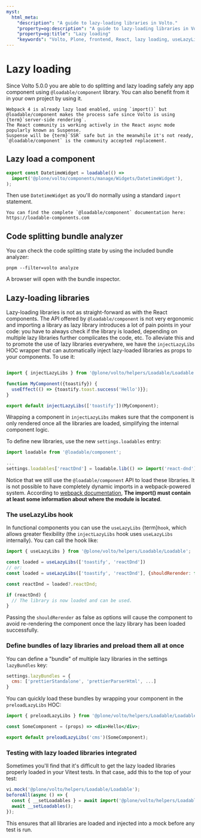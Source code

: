 ```yaml
---
myst:
  html_meta:
    "description": "A guide to lazy-loading libraries in Volto."
    "property=og:description": "A guide to lazy-loading libraries in Volto."
    "property=og:title": "Lazy loading"
    "keywords": "Volto, Plone, frontend, React, lazy loading, useLazyLibs hook"
---
```


# Lazy loading

Since Volto 5.0.0 you are able to do splitting and lazy loading safely any app component using `@loadable/component` library.
You can also benefit from it in your own project by using it.

```{note}
Webpack 4 is already lazy load enabled, using `import()` but @loadable/component makes the process safe since Volto is using {term}`server-side rendering`.
The React community is working actively in the React async mode popularly known as Suspense.
Suspense will be {term}`SSR` safe but in the meanwhile it's not ready, `@loadable/component` is the community accepted replacement.
```

## Lazy load a component

```js
export const DatetimeWidget = loadable(() =>
  import('@plone/volto/components/manage/Widgets/DatetimeWidget'),
);
```

Then use `DatetimeWidget` as you'll do normally using a standard `import` statement.

```{tip}
You can find the complete `@loadable/component` documentation here: https://loadable-components.com
```

## Code splitting bundle analyzer

You can check the code splitting state by using the included bundle analyzer:

```shell
pnpm --filter=volto analyze
```

A browser will open with the bundle inspector.

## Lazy-loading libraries

Lazy-loading libraries is not as straight-forward as with the React components.
The API offered by `@loadable/component` is not very ergonomic and importing a library as lazy library introduces a lot of pain points in your code: you have to always check if the library is loaded, depending on multiple lazy libraries further complicates the code, etc.
To alleviate this and to promote the use of lazy libraries everywhere, we have the `injectLazyLibs` HOC wrapper that can automatically inject lazy-loaded libraries as props to your components.
To use it:

```jsx

import { injectLazyLibs } from '@plone/volto/helpers/Loadable/Loadable';

function MyComponent({toastify}) {
  useEffect(() => {toastify.toast.success('Hello')}};
}

export default injectLazyLibs(['toastify'])(MyComponent);
```

Wrapping a component in `injectLazyLibs` makes sure that the component is only rendered once all the libraries are loaded, simplifying the internal component logic.

To define new libraries, use the new `settings.loadables` entry:

```jsx
import loadable from '@loadable/component';

...
settings.loadables['reactDnd'] = loadable.lib(() => import('react-dnd'));
```

Notice that we still use the `@loadable/component` API to load these libraries.
It is not possible to have completely dynamic imports in a webpack-powered system.
According to [webpack documentation](https://webpack.js.org/api/module-methods/#dynamic-expressions-in-import), **The import() must contain at least some information about where the module is located**.

### The useLazyLibs hook

In functional components you can use the `useLazyLibs` {term}`hook`, which allows greater flexibility (the `injectLazyLibs` hook uses `useLazyLibs` internally).
You can call the hook like:

```jsx
import { useLazyLibs } from '@plone/volto/helpers/Loadable/Loadable';

const loaded = useLazyLibs(['toastify', 'reactDnd'])
// or:
const loaded = useLazyLibs(['toastify', 'reactDnd'], {shouldRerender: false})

const reactDnd = loaded?.reactDnd;

if (reactDnd) {
  // The library is now loaded and can be used.
}
```

Passing the `shouldRerender` as false as options will cause the component to avoid re-rendering the component once the lazy library has been loaded successfully.

### Define bundles of lazy libraries and preload them all at once

You can define a "bundle" of multiple lazy libraries in the settings `lazyBundles` key:

```jsx
settings.lazyBundles = {
  cms: ['prettierStandalone', 'prettierParserHtml', ...]
}
```

You can quickly load these bundles by wrapping your component in the `preloadLazyLibs` HOC:

```jsx
import { preloadLazyLibs } from '@plone/volto/helpers/Loadable/Loadable';

const SomeComponent = (props) => <div>Hello</div>;

export default preloadLazyLibs('cms')(SomeComponent);
```

### Testing with lazy loaded libraries integrated

Sometimes you'll find that it's difficult to get the lazy loaded libraries properly loaded in your Vitest tests.
In that case, add this to the top of your test:

```jsx
vi.mock('@plone/volto/helpers/Loadable/Loadable');
beforeAll(async () => {
  const { __setLoadables } = await import('@plone/volto/helpers/Loadable/Loadable');
  await __setLoadables();
});
```

This ensures that all libraries are loaded and injected into a mock before any test is run.
